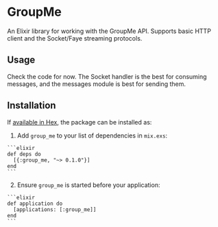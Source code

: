 # GroupMe

An Elixir library for working with the GroupMe API.
Supports basic HTTP client and the Socket/Faye streaming protocols.

## Usage

Check the code for now.
The Socket handler is the best for consuming messages, and the messages module is best for sending them.

## Installation

If [available in Hex](https://hex.pm/docs/publish), the package can be installed as:

  1. Add `group_me` to your list of dependencies in `mix.exs`:

    ```elixir
    def deps do
      [{:group_me, "~> 0.1.0"}]
    end
    ```

  2. Ensure `group_me` is started before your application:

    ```elixir
    def application do
      [applications: [:group_me]]
    end
    ```

